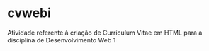 # cvwebi
Atividade referente à criação de Curriculum Vitae em HTML para a disciplina de Desenvolvimento Web 1 
